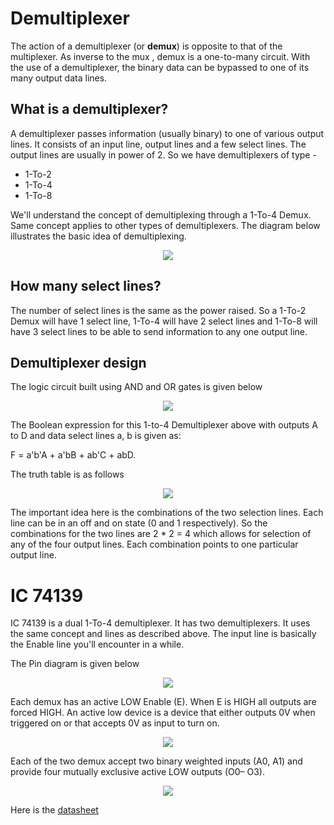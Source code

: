 # Demultiplexer

The action of a demultiplexer (or __demux__) is opposite to that of the multiplexer. As inverse to the mux , demux is a one-to-many circuit. With the use of a demultiplexer, the binary data can be bypassed to one of its many output data lines.

## What is a demultiplexer?
A demultiplexer passes information (usually binary) to one of various output lines. It consists of an input line, output lines and a few select lines. The output lines are usually in power of 2. So we have demultiplexers of type -

* 1-To-2 
* 1-To-4 
* 1-To-8 

We'll understand the concept of demultiplexing through a 1-To-4 Demux. Same concept applies to other types of demultiplexers. The diagram below illustrates the basic idea of demultiplexing.

<p align="center">
<img src="https://user-images.githubusercontent.com/58845531/79627971-587f5100-815a-11ea-8847-b723d57eac47.gif"/>
</p> 

## How many select lines?

The number of select lines is the same as the power raised. So a 1-To-2 Demux will have 1 select line, 1-To-4 will have 2 select lines and 1-To-8 will have 3 select lines to be able to send information to any one output line.

## Demultiplexer design 

The logic circuit built using AND and OR gates is given below

<p align="center">
<img src="https://user-images.githubusercontent.com/58845531/79628212-91202a00-815c-11ea-8b0d-2fd2ebe9fb71.gif"/>
</p> 

The Boolean expression for this 1-to-4 Demultiplexer above with outputs A to D and data select lines a, b is given as:

F = a'b'A + a'bB + ab'C + abD. 

The truth table is as follows
<p align="center">
<img src="https://user-images.githubusercontent.com/58845531/79628406-58815000-815e-11ea-8171-91c01559a5a0.png"/>
</p> 

The important idea here is the combinations of the two selection lines. Each line can be in an off and on state (0 and 1 respectively). So the combinations for the two lines are 2 * 2 = 4 which allows for selection of any of the four output lines. Each combination points to one particular output line.  

# IC 74139

IC 74139 is a dual 1-To-4 demultiplexer. It has two demultiplexers. It uses the same concept and lines as described above. The input line is basically the Enable line you'll encounter in a while.

The Pin diagram is given below

<p align="center">
<img src="https://user-images.githubusercontent.com/58845531/79628670-9c755480-8160-11ea-8339-ff6723fd51c1.png"/>
</p> 
 
Each demux has an active LOW Enable (E). When E is HIGH all outputs are forced HIGH. An active low device is a device that either outputs 0V when triggered on or that accepts 0V as input to turn on.

<p align="center">
<img src="https://user-images.githubusercontent.com/58845531/79628716-24f3f500-8161-11ea-96f5-5bbb587d7cf8.png"/>
</p> 

Each of the two demux accept two binary weighted inputs (A0, A1) and provide four mutually exclusive active LOW outputs (O0– O3). 

<p align="center">
<img src="https://user-images.githubusercontent.com/58845531/79628833-43a6bb80-8162-11ea-80b6-6ed28f4f1e25.png"/>
</p> 

Here is the [datasheet](https://www.uni-kl.de/elektronik-lager/417705)
